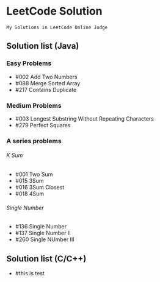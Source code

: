 # LeetCode Solution
    My Solutions in LeetCode Online Judge

## Solution list (Java)

### Easy Problems
+ #002 Add Two Numbers
+ #088 Merge Sorted Array
+ #217 Contains Duplicate


### Medium Problems
+ #003 Longest Substring Without Repeating Characters
+ #279 Perfect Squares

### A series problems

###### K Sum
+ #001 Two Sum
+ #015 3Sum
+ #016 3Sum Closest
+ #018 4Sum

###### Single Number
+ #136 Single Number
+ #137 Single Number II
+ #260 Single NUmber III


## Solution list (C/C++)

+ #this is test
